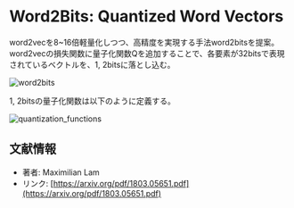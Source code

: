 # Word2Bits: Quantized Word Vectors

word2vecを8~16倍軽量化しつつ、高精度を実現する手法word2bitsを提案。word2vecの損失関数に量子化関数Qを追加することで、各要素が32bitsで表現されているベクトルを、1, 2bitsに落とし込む。



![word2bits](https://user-images.githubusercontent.com/53220859/64063612-72067380-cc31-11e9-917a-7cece2e916d9.png)



1, 2bitsの量子化関数は以下のように定義する。

![quantization_functions](https://user-images.githubusercontent.com/53220859/64063621-89456100-cc31-11e9-8486-1cd5dde327d9.png)



## 文献情報

- 著者: Maximilian Lam
- リンク: [https://arxiv.org/pdf/1803.05651.pdf](https://arxiv.org/pdf/1803.05651.pdf)
